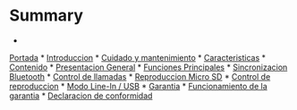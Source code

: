 # Summary

* 
[Portada](00-portada.md)
* 
[Introduccion](01-introduccion.md)
* 
[Cuidado y mantenimiento](02-mantenimiendo.md)
* 
[Caracteristicas](03-caracteristicas.md)
* 
[Contenido](04-contenido.md)
* 
[Presentacion General](05-presentacion_general.md)
* 
[Funciones Principales](06-funciones_principales.md)
* 
[Sincronizacion Bluetooth](07-sincronizacion_bluetooth.md)
* 
[Control de llamadas](08-control_llamadas.md)
* 
[Reproduccion Micro SD](09-reproduccion_micro_sd.md)
* 
[Control de reproduccion](10-control_reproduccion.md)
* 
[Modo Line-In / USB](11-USB.md)
* 
[Garantia](12-garantia.md)
* 
[Funcionamiento de la garantia](13-funcionamiento_garantia.md)
* 
[Declaracion de conformidad](14-declaracion_de_conformidad.md)

